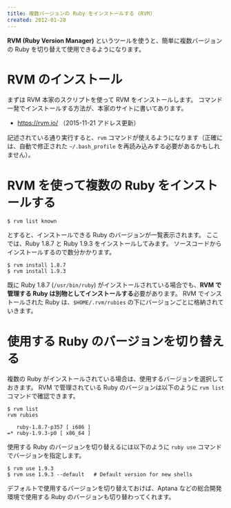 ```yaml
---
title: 複数バージョンの Ruby をインストールする (RVM)
created: 2012-01-28
---
```


**RVM (Ruby Version Manager)** というツールを使うと、簡単に複数バージョンの Ruby を切り替えて使用できるようになります。

RVM のインストール
====
まずは RVM 本家のスクリプトを使って RVM をインストールします。
コマンド一発でインストールする方法が、本家のサイトに書いてあります。

* https://rvm.io/  （2015-11-21 アドレス更新）

記述されている通り実行すると、`rvm` コマンドが使えるようになります（正確には、自動で修正された `~/.bash_profile` を再読み込みする必要があるかもしれません）。


RVM を使って複数の Ruby をインストールする
====

```
$ rvm list known
```

とすると、インストールできる Ruby のバージョンが一覧表示されます。
ここでは、Ruby 1.8.7 と Ruby 1.9.3 をインストールしてみます。
ソースコードからインストールするので数分かかります。

```
$ rvm install 1.8.7
$ rvm install 1.9.3
```

既に Ruby 1.8.7 (`/usr/bin/ruby`) がインストールされている場合でも、**RVM で管理する Ruby は別物としてインストールする**必要があります。
RVM でインストールされた Ruby は、`$HOME/.rvm/rubies` の下にバージョンごとに格納されていきます。


使用する Ruby のバージョンを切り替える
====
複数の Ruby がインストールされている場合は、使用するバージョンを選択しておきます。
RVM で管理されている Ruby のバージョンは以下のように `rvm list` コマンドで確認できます。

```
$ rvm list
rvm rubies

   ruby-1.8.7-p357 [ i686 ]
=* ruby-1.9.3-p0 [ x86_64 ]
```

使用する Ruby のバージョンを切り替えるには以下のように `ruby use` コマンドでバージョンを指定します。

```
$ rvm use 1.9.3
$ rvm use 1.9.3 --default   # Default version for new shells
```

デフォルトで使用するバージョンを切り替えておけば、Aptana などの総合開発環境で使用する Ruby のバージョンも切り替わってくれます。

